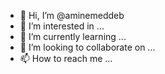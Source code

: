 - 👋 Hi, I’m @aminemeddeb
- 👀 I’m interested in ...
- 🌱 I’m currently learning ...
- 💞️ I’m looking to collaborate on ...
- 📫 How to reach me ...

<!---
aminemeddeb/aminemeddeb is a ✨ special ✨ repository because its `README.md` (this file) appears on your GitHub profile.
You can click the Preview link to take a look at your changes.
--->
